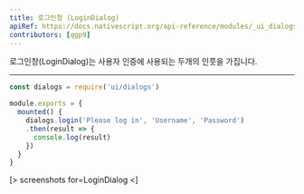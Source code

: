```yaml
---
title: 로그인창 (LoginDialog)
apiRef: https://docs.nativescript.org/api-reference/modules/_ui_dialogs_#login
contributors: [qgp9]
---
```


로그인창(LoginDialog)는 사용자 인증에 사용되는 두개의 인풋을 가집니다.

---

```javascript
const dialogs = require('ui/dialogs')

module.exports = {
  mounted() {
    dialogs.login('Please log in', 'Username', 'Password')
    .then(result => {
      console.log(result)
    })
  }
}
```

[> screenshots for=LoginDialog <]
